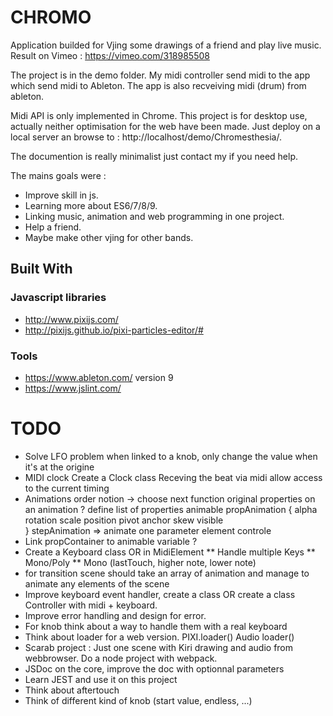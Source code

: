 # CHROMO
Application builded for Vjing some drawings of a friend and play live music.
Result on Vimeo : https://vimeo.com/318985508

The project is in the demo folder.
My midi controller send midi to the app which send midi to Ableton.
The app is also recveiving midi (drum) from ableton.

Midi API is only implemented in Chrome.
This project is for desktop use, actually neither optimisation for the web have been made.
Just deploy on a local server an browse to : http://localhost/demo/Chromesthesia/.

The documention is really minimalist just contact my if you need help.

The mains goals were :
* Improve skill in js.
* Learning more about ES6/7/8/9.
* Linking music, animation and web programming in one project.
* Help a friend.
* Maybe make other vjing for other bands.

## Built With
### Javascript libraries
* http://www.pixijs.com/
* http://pixijs.github.io/pixi-particles-editor/#

### Tools
* https://www.ableton.com/ version 9
* https://www.jslint.com/

# TODO
* Solve LFO  problem when linked to a knob, only change the value when it's at the origine
* MIDI clock
    Create a Clock class
    Receving the beat via midi
    allow access to the current timing  
* Animations
    order notion -> choose next function
    original properties on an animation ?
    define list of properties animable
    propAnimation {
        alpha
        rotation
        scale
        position
        pivot
        anchor 
        skew
        visible   
    }
    stepAnimation => animate one parameter element controle
* Link propContainer to animable variable ?
* Create a Keyboard class OR in MidiElement
    ** Handle multiple Keys
    ** Mono/Poly
    ** Mono (lastTouch, higher note, lower note)
* for transition scene should take an array of animation and manage to animate any elements of the scene
* Improve keyboard event handler, create a class OR create a class Controller with midi + keyboard.
* Improve error handling and design for error.
* For knob think about a way to handle them with a real keyboard
* Think about loader for a web version.
    PIXI.loader()
    Audio loader()
* Scarab project :
    Just one scene with Kiri drawing and audio from webbrowser.
    Do a node project with webpack.
* JSDoc on the core, improve the doc with optionnal parameters
* Learn JEST and use it on this project
* Think about aftertouch
* Think of different kind of knob (start value, endless, ...)
